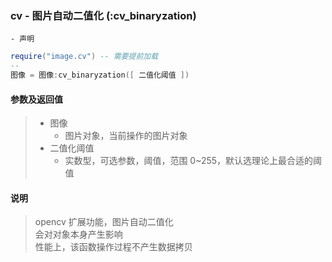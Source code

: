 ### cv \- 图片自动二值化 (**:cv\_binaryzation**)


    - 声明
```lua
require("image.cv") -- 需要提前加载
--
图像 = 图像:cv_binaryzation([ 二值化阈值 ])
```


#### 参数及返回值
> - 图像
>   - 图片对象，当前操作的图片对象
> - 二值化阈值
>   - 实数型，可选参数，阈值，范围 0~255，默认选理论上最合适的阈值


#### 说明
> opencv 扩展功能，图片自动二值化  
> 会对对象本身产生影响  
> 性能上，该函数操作过程不产生数据拷贝  


